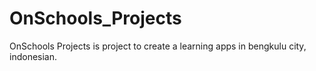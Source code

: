 # OnSchools_Projects

OnSchools Projects is project to create a learning apps in bengkulu city, indonesian.
